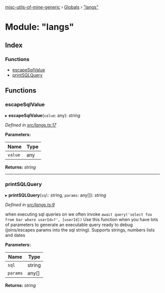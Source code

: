 [misc-utils-of-mine-generic](../README.md) › [Globals](../globals.md) › ["langs"](_langs_.md)

# Module: "langs"

## Index

### Functions

* [escapeSqlValue](_langs_.md#escapesqlvalue)
* [printSQLQuery](_langs_.md#printsqlquery)

## Functions

###  escapeSqlValue

▸ **escapeSqlValue**(`value`: any): *string*

*Defined in [src/langs.ts:17](https://github.com/cancerberoSgx/misc-utils-of-mine/blob/4ff3641/misc-utils-of-mine-generic/src/langs.ts#L17)*

**Parameters:**

Name | Type |
------ | ------ |
`value` | any |

**Returns:** *string*

___

###  printSQLQuery

▸ **printSQLQuery**(`sql`: string, `params`: any[]): *string*

*Defined in [src/langs.ts:9](https://github.com/cancerberoSgx/misc-utils-of-mine/blob/4ff3641/misc-utils-of-mine-generic/src/langs.ts#L9)*

when executing sql queries on we often invoke
`await query('select foo from bar where userId=?', [userId])`
Use this function when you have lots of parameters to generate an executable query ready to debug
(joins/escapes params into the sql string). Supports strings, numbers lists and dates

**Parameters:**

Name | Type |
------ | ------ |
`sql` | string |
`params` | any[] |

**Returns:** *string*
